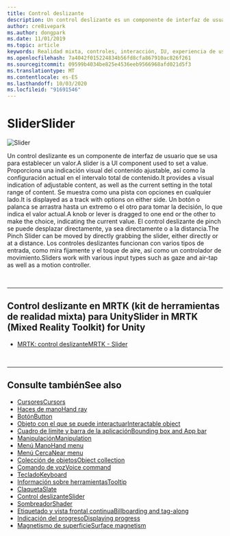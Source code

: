 ```yaml
---
title: Control deslizante
description: Un control deslizante es un componente de interfaz de usuario que le permite establecer un valor moviendo un botón o una palanca en una pista.
author: cre8ivepark
ms.author: dongpark
ms.date: 11/01/2019
ms.topic: article
keywords: Realidad mixta, controles, interacción, IU, experiencia de usuario
ms.openlocfilehash: 7a4042f015224834b56fd8cfa867910ac826f261
ms.sourcegitcommit: 09599b4034be825e4536eeb9566968afd021d5f3
ms.translationtype: MT
ms.contentlocale: es-ES
ms.lasthandoff: 10/03/2020
ms.locfileid: "91691546"
---
```

# <a name="slider"></a><span data-ttu-id="e8ca2-104">Slider</span><span class="sxs-lookup"><span data-stu-id="e8ca2-104">Slider</span></span>

![Slider](images/UX_Hero_Slider.jpg)

<span data-ttu-id="e8ca2-106">Un control deslizante es un componente de interfaz de usuario que se usa para establecer un valor.</span><span class="sxs-lookup"><span data-stu-id="e8ca2-106">A slider is a UI component used to set a value.</span></span> <span data-ttu-id="e8ca2-107">Proporciona una indicación visual del contenido ajustable, así como la configuración actual en el intervalo total de contenido.</span><span class="sxs-lookup"><span data-stu-id="e8ca2-107">It provides a visual indication of adjustable content, as well as the current setting in the total range of content.</span></span> <span data-ttu-id="e8ca2-108">Se muestra como una pista con opciones en cualquier lado.</span><span class="sxs-lookup"><span data-stu-id="e8ca2-108">It is displayed as a track with options on either side.</span></span> <span data-ttu-id="e8ca2-109">Un botón o palanca se arrastra hasta un extremo o el otro para tomar la decisión, lo que indica el valor actual.</span><span class="sxs-lookup"><span data-stu-id="e8ca2-109">A knob or lever is dragged to one end or the other to make the choice, indicating the current value.</span></span> <span data-ttu-id="e8ca2-110">El control deslizante de pinch se puede desplazar directamente, ya sea directamente o a la distancia.</span><span class="sxs-lookup"><span data-stu-id="e8ca2-110">The Pinch Slider can be moved by directly grabbing the slider, either directly or at a distance.</span></span> <span data-ttu-id="e8ca2-111">Los controles deslizantes funcionan con varios tipos de entrada, como mira fijamente y el toque de aire, así como un controlador de movimiento.</span><span class="sxs-lookup"><span data-stu-id="e8ca2-111">Sliders work with various input types such as gaze and air-tap as well as a motion controller.</span></span>

<br>

---

## <a name="slider-in-mrtk-mixed-reality-toolkit-for-unity"></a><span data-ttu-id="e8ca2-112">Control deslizante en MRTK (kit de herramientas de realidad mixta) para Unity</span><span class="sxs-lookup"><span data-stu-id="e8ca2-112">Slider in MRTK (Mixed Reality Toolkit) for Unity</span></span>

* [<span data-ttu-id="e8ca2-113">MRTK: control deslizante</span><span class="sxs-lookup"><span data-stu-id="e8ca2-113">MRTK - Slider</span></span>](https://microsoft.github.io/MixedRealityToolkit-Unity/Documentation/README_Sliders.html)

<br>

---

## <a name="see-also"></a><span data-ttu-id="e8ca2-114">Consulte también</span><span class="sxs-lookup"><span data-stu-id="e8ca2-114">See also</span></span>

* [<span data-ttu-id="e8ca2-115">Cursores</span><span class="sxs-lookup"><span data-stu-id="e8ca2-115">Cursors</span></span>](cursors.md)
* [<span data-ttu-id="e8ca2-116">Haces de mano</span><span class="sxs-lookup"><span data-stu-id="e8ca2-116">Hand ray</span></span>](point-and-commit.md)
* [<span data-ttu-id="e8ca2-117">Botón</span><span class="sxs-lookup"><span data-stu-id="e8ca2-117">Button</span></span>](button.md)
* [<span data-ttu-id="e8ca2-118">Objeto con el que se puede interactuar</span><span class="sxs-lookup"><span data-stu-id="e8ca2-118">Interactable object</span></span>](interactable-object.md)
* [<span data-ttu-id="e8ca2-119">Cuadro de límite y barra de la aplicación</span><span class="sxs-lookup"><span data-stu-id="e8ca2-119">Bounding box and App bar</span></span>](app-bar-and-bounding-box.md)
* [<span data-ttu-id="e8ca2-120">Manipulación</span><span class="sxs-lookup"><span data-stu-id="e8ca2-120">Manipulation</span></span>](direct-manipulation.md)
* [<span data-ttu-id="e8ca2-121">Menú Mano</span><span class="sxs-lookup"><span data-stu-id="e8ca2-121">Hand menu</span></span>](hand-menu.md)
* [<span data-ttu-id="e8ca2-122">Menú Cerca</span><span class="sxs-lookup"><span data-stu-id="e8ca2-122">Near menu</span></span>](near-menu.md)
* [<span data-ttu-id="e8ca2-123">Colección de objetos</span><span class="sxs-lookup"><span data-stu-id="e8ca2-123">Object collection</span></span>](object-collection.md)
* [<span data-ttu-id="e8ca2-124">Comando de voz</span><span class="sxs-lookup"><span data-stu-id="e8ca2-124">Voice command</span></span>](voice-input.md)
* [<span data-ttu-id="e8ca2-125">Teclado</span><span class="sxs-lookup"><span data-stu-id="e8ca2-125">Keyboard</span></span>](keyboard.md)
* [<span data-ttu-id="e8ca2-126">Información sobre herramientas</span><span class="sxs-lookup"><span data-stu-id="e8ca2-126">Tooltip</span></span>](tooltip.md)
* [<span data-ttu-id="e8ca2-127">Claqueta</span><span class="sxs-lookup"><span data-stu-id="e8ca2-127">Slate</span></span>](slate.md)
* [<span data-ttu-id="e8ca2-128">Control deslizante</span><span class="sxs-lookup"><span data-stu-id="e8ca2-128">Slider</span></span>](slider.md)
* [<span data-ttu-id="e8ca2-129">Sombreador</span><span class="sxs-lookup"><span data-stu-id="e8ca2-129">Shader</span></span>](shader.md)
* [<span data-ttu-id="e8ca2-130">Etiquetado y vista frontal continua</span><span class="sxs-lookup"><span data-stu-id="e8ca2-130">Billboarding and tag-along</span></span>](billboarding-and-tag-along.md)
* [<span data-ttu-id="e8ca2-131">Indicación del progreso</span><span class="sxs-lookup"><span data-stu-id="e8ca2-131">Displaying progress</span></span>](progress.md)
* [<span data-ttu-id="e8ca2-132">Magnetismo de superficie</span><span class="sxs-lookup"><span data-stu-id="e8ca2-132">Surface magnetism</span></span>](surface-magnetism.md)
